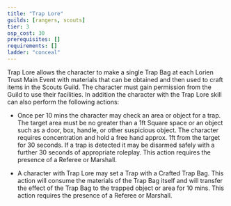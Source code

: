 ```yaml
---
title: "Trap Lore"
guilds: [rangers, scouts]
tier: 3
osp_cost: 30
prerequisites: []
requirements: []
ladder: "conceal"
---
```

Trap Lore allows the character to make a single Trap Bag at each Lorien Trust Main Event with materials that can be obtained and then used to craft items in the Scouts Guild. The character must gain permission from the Guild to use their facilities. In addition the character with the Trap Lore skill can also perform the following actions:

 * Once per 10 mins the character may check an area or object for a trap. The target area must be no greater than a 1ft Square space or an object such as a door, box, handle, or other suspicious object. The character requires concentration and hold a free hand approx. 1ft from the target for 30 seconds. If a trap is detected it may be disarmed safely with a further 30 seconds of appropriate roleplay. This action requires the presence of a Referee or Marshall.

 * A character with Trap Lore may set a Trap with a Crafted Trap Bag. This action will consume the materials of the Trap Bag itself and will transfer the effect of the Trap Bag to the trapped object or area for 10 mins. This action requires the presence of a Referee or Marshall.